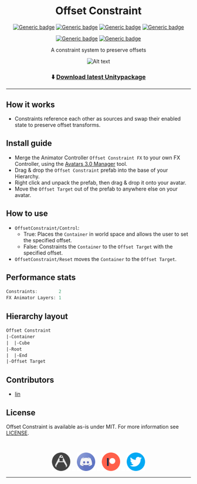 <div align="center">

# Offset Constraint

[![Generic badge](https://img.shields.io/github/downloads/VRLabs/Offset-Constraint/total?label=Downloads)](https://github.com/VRLabs/Offset-Constraint/releases/latest)
[![Generic badge](https://img.shields.io/badge/License-MIT-informational.svg)](https://github.com/VRLabs/Offset-Constraint/blob/main/LICENSE)
[![Generic badge](https://img.shields.io/badge/Unity-2019.4.31f1-lightblue.svg)](https://unity3d.com/unity/whats-new/2019.4.31)
[![Generic badge](https://img.shields.io/badge/SDK-AvatarSDK3-lightblue.svg)](https://vrchat.com/home/download)

[![Generic badge](https://img.shields.io/discord/706913824607043605?color=%237289da&label=DISCORD&logo=Discord&style=for-the-badge)](https://discord.vrlabs.dev/)
[![Generic badge](https://img.shields.io/endpoint.svg?url=https%3A%2F%2Fshieldsio-patreon.vercel.app%2Fapi%3Fusername%3Dvrlabs%26type%3Dpatrons&style=for-the-badge)](https://patreon.vrlabs.dev/)

A constraint system to preserve offsets

![Alt text](https://raw.githubusercontent.com/VRLabs/Offset-Constraint/main/Media/trollcull.gif)

### ⬇️ [Download latest Unitypackage](https://github.com/VRLabs/Offset-Constraint/releases/latest)

<!-- 
### 📦 [Add to VRChat Creator Companion]() -->

</div>

---


## How it works

* Constraints reference each other as sources and swap their enabled state to preserve offset transforms.

## Install guide
* Merge the Animator Controller ``Offset Constraint FX`` to your own FX Controller, using the [Avatars 3.0 Manager](https://github.com/VRLabs/Avatars-3.0-Manager) tool.
* Drag & drop the ``Offset Constraint`` prefab into the base of your Hierarchy.
* Right click and unpack the prefab, then drag & drop it onto your avatar.
* Move the ``Offset Target`` out of the prefab to anywhere else on your avatar.

## How to use

* ``OffsetConstraint/Control``:
  * True: Places the ``Container`` in world space and allows the user to set the specified offset.
  * False: Constraints the ``Container`` to the ``Offset Target`` with the specified offset.
* ``OffsetConstraint/Reset`` moves the ``Container`` to the ``Offset Target``.
## Performance stats

```c++
Constraints:        2
FX Animator Layers: 1
```

## Hierarchy layout

```html
Offset Constraint
|-Container
|  |-Cube
|-Root
|  |-End
|-Offset Target
```

## Contributors

* [lin](https://github.com/oofdesu)

## License

Offset Constraint is available as-is under MIT. For more information see [LICENSE](https://github.com/VRLabs/Offset-Constraint/blob/main/LICENSE).

​

<div align="center">

[<img src="https://github.com/VRLabs/Resources/raw/main/Icons/VRLabs.png" width="50" height="50">](https://vrlabs.dev "VRLabs")
<img src="https://github.com/VRLabs/Resources/raw/main/Icons/Empty.png" width="10">
[<img src="https://github.com/VRLabs/Resources/raw/main/Icons/Discord.png" width="50" height="50">](https://discord.vrlabs.dev/ "VRLabs")
<img src="https://github.com/VRLabs/Resources/raw/main/Icons/Empty.png" width="10">
[<img src="https://github.com/VRLabs/Resources/raw/main/Icons/Patreon.png" width="50" height="50">](https://patreon.vrlabs.dev/ "VRLabs")
<img src="https://github.com/VRLabs/Resources/raw/main/Icons/Empty.png" width="10">
[<img src="https://github.com/VRLabs/Resources/raw/main/Icons/Twitter.png" width="50" height="50">](https://twitter.com/vrlabsdev "VRLabs")

</div>

---
